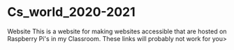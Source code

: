 # Cs_world_2020-2021
Website
This is a website for making websites accessible that are hosted on Raspberry Pi's in my Classroom. These links will probably not work for you>
